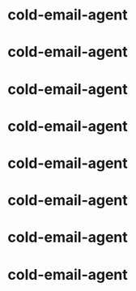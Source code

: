 # cold-email-agent
# cold-email-agent
# cold-email-agent
# cold-email-agent
# cold-email-agent
# cold-email-agent
# cold-email-agent
# cold-email-agent
